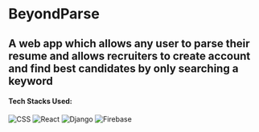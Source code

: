 # BeyondParse
## A web app which allows any user to parse their resume and allows recruiters to create account and find best candidates by only searching a keyword

#### Tech Stacks Used:
![CSS](https://cdnjs.cloudflare.com/ajax/libs/font-awesome/6.0.0-beta3/svgs/brands/css3-alt.svg)
![React](https://cdnjs.cloudflare.com/ajax/libs/font-awesome/6.0.0-beta3/svgs/brands/react.svg)
![Django](https://cdnjs.cloudflare.com/ajax/libs/font-awesome/6.0.0-beta3/svgs/brands/python.svg)
![Firebase](https://cdnjs.cloudflare.com/ajax/libs/font-awesome/6.0.0-beta3/svgs/brands/firebase.svg)






